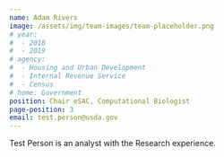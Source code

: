```yaml
---
name: Adam Rivers
image: /assets/img/team-images/team-placeholder.png
# year:
#  - 2018
#  - 2019
# agency:   
#  - Housing and Urban Development
#  - Internal Revenue Service
#  - Census
# home: Government
position: Chair eSAC, Computational Biologist
page-position: 3
email: test.person@usda.gov
---
```


Test Person is an analyst with the Research experience.
